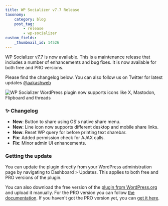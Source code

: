 ```yaml
---
title: WP Socializer v7.7 Release
taxonomy:
    category: blog
    post_tag:
        - release
        - wp-socializer
custom_fields:
    _thumbnail_id: 14526
---
```


WP Socializer v7.7 is now available. This is a maintenance release that includes a number of enhancements and bug fixes. It is now available for both free and PRO versions.

Please find the changelog below. You can also follow us on Twitter for latest updates [@aakashweb](https://twitter.com/aakashweb)

![WP Socializer WordPress plugin now supports icons like X, Mastodon, Flipboard and threads](/_images/wpsr-blog-7.7-release.png)

### ✨ Changelog

* __New__: Button to share using OS's native share menu.
* __New__: Line icon now supports different desktop and mobile share links.
* __New__: Reset WP query for before printing text sharebar.
* __Fix__: Added permission check for AJAX calls.
* __Fix__: Minor admin UI enhancements.

### Getting the update

You can update the plugin directly from your WordPress administration page by navigating to Dashboard > Updates. This applies to both free and PRO versions of the plugin.

You can also download the free version of the [plugin from WordPress.org](https://wordpress.org/plugins/wp-socializer/) and upload it manually. For the PRO version you can follow [the documentation](https://www.aakashweb.com/docs/wp-socializer/pro/installation/#downloading-the-plugin). If you haven't got the PRO version yet, you can [get it here](https://www.aakashweb.com/wordpress-plugins/wp-socializer/).